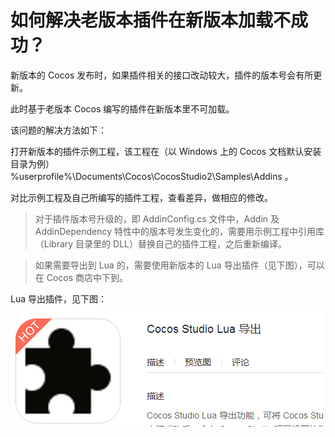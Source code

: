 # **如何解决老版本插件在新版本加载不成功？** #

新版本的 Cocos 发布时，如果插件相关的接口改动较大，插件的版本号会有所更新。

此时基于老版本 Cocos 编写的插件在新版本里不可加载。

该问题的解决方法如下：

打开新版本的插件示例工程，该工程在（以 Windows 上的 Cocos 文档默认安装目录为例） %userprofile%\Documents\Cocos\CocosStudio2\Samples\Addins 。

对比示例工程及自己所编写的插件工程，查看差异，做相应的修改。

> 对于插件版本号升级的，即 AddinConfig.cs 文件中，Addin 及 AddinDependency 特性中的版本号发生变化的，需要用示例工程中引用库（Library 目录里的 DLL）替换自己的插件工程，之后重新编译。

> 如果需要导出到 Lua 的，需要使用新版本的 Lua 导出插件（见下图），可以在 Cocos 商店中下到。

Lua 导出插件，见下图：
   ![image](res/image001.png) 

